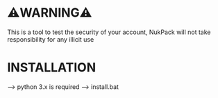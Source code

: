 # ⚠️WARNING⚠️
 This is a tool to test the security of your account, NukPack will not take responsibility for any illicit use

# INSTALLATION
 --> python 3.x is required
 --> install.bat
 
